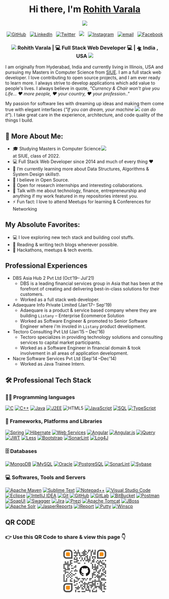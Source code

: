 <div align="center">
   <h1>Hi there, I'm <a href="https://rohith9s.com">Rohith Varala</a>   </h1>
   
   
   <img src="https://pronoun.cyou/x/y?subject=He&object=Him&height=20"> 
</div>

<p align='center'>
   <a href="https://github.com/rohith9s" target="_blank"><img src="https://img.icons8.com/bubbles/50/000000/github.png" alt="GitHub"/></a>&nbsp;&nbsp;
   <a href="https://www.linkedin.com/in/rohith9s/" target="_blank"><img src="https://img.icons8.com/bubbles/50/000000/linkedin.png" alt="LinkedIn"></a>&nbsp;&nbsp;
   <a href="https://twitter.com/rohith9s" target="_blank"><img src="https://img.icons8.com/bubbles/50/000000/twitter.png" alt="Twitter"></a>&nbsp;&nbsp;
   <a href="https://stackoverflow.com/users/2490556/rohith-varala" target="_blank"><img height="50" src="https://upload.wikimedia.org/wikipedia/commons/e/ef/Stack_Overflow_icon.svg"></a>&nbsp;&nbsp;
   <a href="https://www.instagram.com/rohith9s/" target="_blank"><img src="https://img.icons8.com/bubbles/50/000000/instagram-new--v2.png"  alt="Instagram"></a>&nbsp;&nbsp;
   <a  href="mailto:java.rohith9@gmail.com" target="_blank"><img src="https://img.icons8.com/bubbles/50/000000/gmail-new.png" alt="email"></a>&nbsp;&nbsp;
  	<a href="https://www.facebook.com/rohith9S/" target="_blank"><img src="https://img.icons8.com/bubbles/50/000000/facebook-new.png" alt="Facebook"/></a>

 </p>


<div align="center">
<h3><img src="https://media.giphy.com/media/WUlplcMpOCEmTGBtBW/giphy.gif" width="30"> Rohith Varala | 💻 Full Stack Web Developer 💻 | 🛸 India , USA <img src="https://media.giphy.com/media/WUlplcMpOCEmTGBtBW/giphy.gif" width="30"></h3>
</div>

I am originally from Hyderabad, India and currently living in Illinois, USA and pursuing my Masters in Computer Science from [SIUE](https://www.siue.edu/). I am a full stack web developer. I love contributing to open source projects, and I am ever ready to learn more. I always strive to develop applications which add value to people's lives. I always believe in quote, *"Currency & Chair won't give you Life... ❤ more people, ❤ your country, ❤ your profession.."*

My passion for software lies with dreaming up ideas and making them come true with elegant interfaces (*"If you can dream, your machine  <img src="https://media.giphy.com/media/WUlplcMpOCEmTGBtBW/giphy.gif" width="30"> can do it"*). I take great care in the experience, architecture, and code quality of the things I build.

## 🧐 More About Me:

<img align='right' src='https://octodex.github.com/images/hula_loop_octodex03.gif' width='200"'>

- 🎓 Studying Masters in Computer Science at SIUE, class of 2022.
- 💻 Full Stack Web Developer since 2014 and much of every thing ❤️
- 🌱 I’m currently learning more about Data Structures, Algorithms & System Design skills🤓.
- 🧡 I believe in Open Source.
- 👯 Open for research internships and interesting collaborations.
- 💬 Talk with me about technology, finance, entrepreneurship and anything if my work featured in my repositories interest you.
- ⚡ Fun fact: I love to attend Meetups for learning & Conferences for Networking


## My Absolute Favorites:

- 💻  I love exploring new tech stack and building cool stuffs.
- 📰  Reading & writing tech blogs whenever possible.
- 🍕  Hackathons, meetups & tech events.

## Professional Experiences
* DBS Asia Hub 2 Pvt Ltd (Oct’19– Jul’21)
   * DBS is a leading financial services group in Asia that has been at the forefront of creating and delivering best-in-class solutions for their customers.
   * Worked as a full stack web developer.
* Adaequare Info Private Limited (Jan’17– Sep'19)
   * Adaequare is a product & service based company where they are building `Listany` – Enterprise Ecommerce Solution
   * Worked as Software Engineer & promoted to Senior Software Engineer where i'm involed in `Listany` product development.
* Tectoro Consulting Pvt Ltd (Jan'15 – Dec'16)
   * Tectoro specializes in providing technology solutions and consulting services to capital market participants.
   * Worked as a Software Engineer in financial domain & took involvement in all areas of application development.
* Nacre Software Services Pvt Ltd (Sep'14 –Dec'14) 
   * Worked as Java Trainee Intern.

## 🛠️ Professional Tech Stack

### 👨‍💻 Programming languages
 <a href="https://github.com/rohith9s"><img alt="C" src="https://custom-icon-badges.herokuapp.com/badge/C-03599C.svg?logo=c-in-hexagon&logoColor=white"></a>
 <a href="https://github.com/rohith9s"><img alt="C++" src="https://custom-icon-badges.herokuapp.com/badge/C++-9C033A.svg?logo=cpp2&logoColor=white"></a>
 <a href="https://github.com/rohith9s"><img alt="Java" src="https://img.shields.io/badge/Java-%23007396.svg?logo=java&logoColor=white"></a>
 <a href="https://github.com/rohith9s"><img alt="J2EE" src="https://img.shields.io/badge/J2EE-blue"></a> 
 ![HTML5](https://img.shields.io/badge/-HTML5-E34F26?style=flat-square&logo=html5&logoColor=white)
 <a href="https://github.com/rohith9s"><img alt="JavaScript" src="https://img.shields.io/badge/JavaScript%20-%23F7DF1E.svg?logo=javascript&logoColor=black"></a>
 <a href="https://github.com/rohith9s"><img alt="SQL" src="https://img.shields.io/badge/SQL%20-%23025E8C.svg?logo=amazon-dynamodb&logoColor=white"></a>
 <a href="https://github.com/rohith9s"><img alt="TypeScript" src="https://img.shields.io/badge/TypeScript-007ACC.svg?logo=typescript&logoColor=white"></a>


### 🧰 Frameworks, Platforms and Libraries
<p>
    <a href="https://github.com/rohith9s"><img alt="Spring" height="20"  src="https://img.shields.io/badge/spring-%236DB33F.svg?style=for-the-badge&logo=spring&logoColor=white"></a>
   <a href="https://github.com/rohith9s"><img alt="Hibernate" src="https://img.shields.io/badge/Hibernate-yellowgreen"></a>
      <a href="https://github.com/rohith9s"><img alt="Web Services" src="https://img.shields.io/badge/Web%20Services-brightgreen"></a>
    <a href="https://github.com/rohith9s"><img alt="Angular" height="20"  src="https://img.shields.io/badge/angular-%23DD0031.svg?style=for-the-badge&logo=angular&logoColor=white"></a>
    <a href="https://github.com/rohith9s"><img alt="Angular.js" height="20"  src="https://img.shields.io/badge/angular.js-%23E23237.svg?style=for-the-badge&logo=angularjs&logoColor=white"></a>
	<a href="https://github.com/rohith9s"><img alt="jQuery" height="20"  src="https://img.shields.io/badge/jquery-%230769AD.svg?style=for-the-badge&logo=jquery&logoColor=white"></a>
	<a href="https://github.com/rohith9s"><img alt="JWT" height="20"  src="https://img.shields.io/badge/JWT-black?style=for-the-badge&logo=JSON%20web%20tokens"></a>
	<a href="https://github.com/rohith9s"><img alt="Less" height="20"  src="https://img.shields.io/badge/less-2B4C80?style=for-the-badge&logo=less&logoColor=white"></a>
   <a href="#"><img alt="Bootstrap" src="https://img.shields.io/badge/Bootstrap-7952B3.svg?logo=bootstrap&logoColor=white"></a>
   <a href="#"><img alt="SonarLint" src="https://img.shields.io/badge/-SonarLint-CB2029?logo=sonarlint&logoColor=white"></a>
   <a href="https://github.com/rohith9s"><img alt="Log4J" src="https://img.shields.io/badge/Log4J-blue"></a> 
</p>

### 🗄️ Databases
<p>
    <a href="#"><img alt="MongoDB" height="20" src ="https://img.shields.io/badge/MongoDB-%234ea94b.svg?logo=mongodb&logoColor=white"></a>
    <a href="#"><img alt="MySQL" height="20" src="https://img.shields.io/badge/MySQL-%2300f.svg?logo=mysql&logoColor=white"></a>
    <a href="#"><img alt="Oracle" height="20" src ="https://img.shields.io/badge/Oracle-F00000.svg?logo=oracle&logoColor=white"></a>
    <a href="#"><img alt="PostgreSQL" height="20" src ="https://img.shields.io/badge/PostgreSQL-316192.svg?logo=postgresql&logoColor=white"></a>
    <a href="#"><img alt="SonarLint" height="20" src="https://img.shields.io/badge/MariaDB-black?style=flat-square&logo=mariadb"></a>
    <a href="https://github.com/rohith9s"><img alt="Sybase" src="https://img.shields.io/badge/Sybase-blue"></a>
</p>

### 💻 Softwares, Tools and Servers
<p>
   <a href="#"><img alt="Apache Maven"  height="20" src="https://img.shields.io/badge/apache_maven-C71A36?style=for-the-badge&logo=apachemaven&logoColor=white"></a>
   <a href="#"><img alt="Sublime Text" height="20" src="https://img.shields.io/badge/-Sublime%20Text-302E31?logo=sublime-text&logoColor=white"></a>
   <a href="#"><img alt="Notepad++" height="20" src="https://img.shields.io/badge/Notepad++-90E59A.svg?style=for-the-badge&logo=notepad%2B%2B&logoColor=black"></a>
   <a href="#"><img alt="Visual Studio Code" height="20" src="https://img.shields.io/badge/Visual%20Studio%20Code-0078d7.svg?logo=visual-studio-code&logoColor=white"></a>
   <a href="#"><img alt="Eclipse" height="20" src="https://img.shields.io/badge/Eclipse-FE7A16.svg?style=for-the-badge&logo=Eclipse&logoColor=white"></a>
   <a href="#"><img alt="IntelliJ IDEA" height="20" src="https://img.shields.io/badge/IntelliJIDEA-000000.svg?style=for-the-badge&logo=intellij-idea&logoColor=white"></a>
   <a href="#"> <img alt="Git" height="20"  src="https://img.shields.io/badge/Git%20-%23F05033.svg?logo=git&logoColor=white"></a>
   <a href="#"><img alt="GitHub" height="20" src="https://img.shields.io/badge/-GitHub-181717?style=flat-square&logo=github"></a>
   <a href="#"><img alt="GitLab" height="20" src="https://img.shields.io/badge/-GitLab-FCA121?style=flat-square&logo=gitlab"></a>
   <a href="#"><img alt="BitBucket" height="20" src="https://img.shields.io/badge/-BitBucket-darkblue?style=flat-square&logo=bitbucket"></a>
   <a href="#"><img alt="Postman" height="20" src="https://img.shields.io/badge/Postman-FF6C37?logo=postman&logoColor=white"></a>
   <a href="https://github.com/rohith9s"><img alt="SoapUI" src="https://img.shields.io/badge/SoapUI-blue"></a>
   <a href="#"><img alt="Swagger"  height="20" src="https://img.shields.io/badge/Swagger-85EA2D?style=for-the-badge&logo=Swagger&logoColor=white"></a>
   <a href="#"><img alt="Jira" height="20" src="https://img.shields.io/badge/jira-%230A0FFF.svg?style=for-the-badge&logo=jira&logoColor=white"></a>
   <a href="#"><img alt="Prezi" height="20" src="https://img.shields.io/badge/Prezi-%23000000.svg?style=for-the-badge&logo=Prezi&logoColor=white"></a>
   <a href="https://github.com/rohith9s"><img alt="Apache Tomcat" src="https://img.shields.io/badge/Apache%20Tomcat-blue"></a>
   <a href="https://github.com/rohith9s"><img alt="JBoss" src="https://img.shields.io/badge/JBoss-red"></a>
   <a href="https://github.com/rohith9s"><img alt="Apache Solr" src="https://img.shields.io/badge/Apache%20Solr-tan"></a> 
   <a href="https://github.com/rohith9s"><img alt="JasperReports" src="https://img.shields.io/badge/JasperReports-Blue"></a> 
   <a href="https://github.com/rohith9s"><img alt="IReport" src="https://img.shields.io/badge/IReport-Yellow"></a> 
   <a href="https://github.com/rohith9s"><img alt="Putty" src="https://img.shields.io/badge/Putty-Gray"></a> 
  <a href="https://github.com/rohith9s"><img alt="Winscp" src="https://img.shields.io/badge/Winscp-Gray"></a> 
	
</p>

## QR CODE
<h3> 👉 Use this QR Code to share & view this page 👇</h3> 
<div align="center"> <img alt="rohith9s_qr_code" src="https://github.com/rohith9s/rohith9s/blob/main/rohith9s-QR-Code.png" align="center" style="width: 30%" /></div>


<!--
**rohith9s/rohith9s** is a ✨ _special_ ✨ repository because its `README.md` (this file) appears on your GitHub profile.

Here are some ideas to get you started:

- 🔭 I’m currently working on ...
- 🌱 I’m currently learning ...
- 👯 I’m looking to collaborate on ...
- 🤔 I’m looking for help with ...
- 💬 Ask me about ...
- 📫 How to reach me: ...
- 😄 Pronouns: ...
- ⚡ Fun fact: ...
-->
